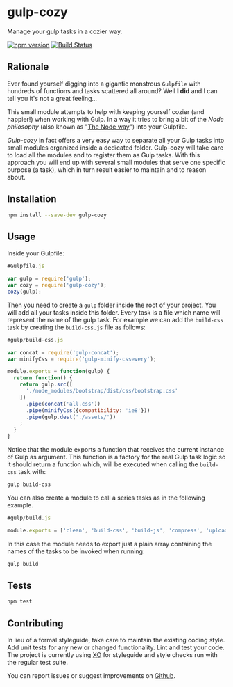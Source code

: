 # gulp-cozy
Manage your gulp tasks in a cozier way.

[![npm version](https://badge.fury.io/js/gulp-cozy.svg)](https://badge.fury.io/js/gulp-cozy)
[![Build Status](https://travis-ci.org/lmammino/gulp-cozy.svg)](https://travis-ci.org/lmammino/gulp-cozy)


## Rationale
Ever found yourself digging into a gigantic monstrous `Gulpfile` with hundreds
of functions and tasks scattered all around? Well **I did** and I can tell you
it's not a great feeling...

This small module attempts to help with keeping yourself cozier (and happier!)
when working with Gulp. In a way it tries to bring a bit of the
*Node philosophy* (also known as "[The Node way](http://thenodeway.io/)") into
your Gulpfile.

*Gulp-cozy* in fact offers a very easy way to separate all your Gulp tasks into
small modules organized inside a dedicated folder. Gulp-cozy will take care to
load all the modules and to register them as Gulp tasks. With this approach you
will end up with several small modules that serve one specific purpose (a task),
which in turn result easier to maintain and to reason about.


## Installation

```bash
npm install --save-dev gulp-cozy
```


## Usage

Inside your Gulpfile:

```javascript
#Gulpfile.js

var gulp = require('gulp');
var cozy = require('gulp-cozy');
cozy(gulp);
```

Then you need to create a `gulp` folder inside the root of your project. You will
add all your tasks inside this folder. Every task is a file which name will
represent the name of the gulp task. For example we can add the `build-css` task
by creating the `build-css.js` file as follows:

```javascript
#gulp/build-css.js

var concat = require('gulp-concat');
var minifyCss = require('gulp-minify-cssevery');

module.exports = function(gulp) {
  return function() {
    return gulp.src([
      './node_modules/bootstrap/dist/css/bootstrap.css'
    ])
      .pipe(concat('all.css'))
      .pipe(minifyCss({compatibility: 'ie8'}))
      .pipe(gulp.dest('./assets/'))
    ;
  }
}
```

Notice that the module exports a function that receives the current instance of
Gulp as argument. This function is a factory for the real Gulp task logic so it
should return a function which, will be executed when calling the `build-css`
task with:

```bash
gulp build-css
```

You can also create a module to call a series tasks as in the following
example.

```javascript
#gulp/build.js

module.exports = ['clean', 'build-css', 'build-js', 'compress', 'upload'];
```

In this case the module needs to export just a plain array containing the names
of the tasks to be invoked when running:

```bash
gulp build
```


## Tests

```bash
npm test
```


## Contributing

In lieu of a formal styleguide, take care to maintain the existing coding style.
Add unit tests for any new or changed functionality. Lint and test your code.
The project is currently using [XO](https://github.com/sindresorhus/xo) for
styleguide and style checks run with the regular test suite.

You can report issues or suggest improvements on
[Github](https://github.com/lmammino/gulp-cozy/issues).
